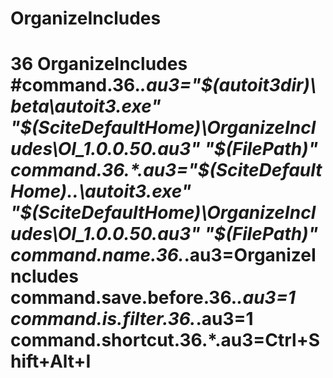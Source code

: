 # OrganizeIncludes
# 36 OrganizeIncludes #command.36.*.au3="$(autoit3dir)\beta\autoit3.exe" "$(SciteDefaultHome)\OrganizeIncludes\OI_1.0.0.50.au3" "$(FilePath)" command.36.*.au3="$(SciteDefaultHome)\..\autoit3.exe" "$(SciteDefaultHome)\OrganizeIncludes\OI_1.0.0.50.au3" "$(FilePath)" command.name.36.*.au3=OrganizeIncludes command.save.before.36.*.au3=1 command.is.filter.36.*.au3=1 command.shortcut.36.*.au3=Ctrl+Shift+Alt+I

